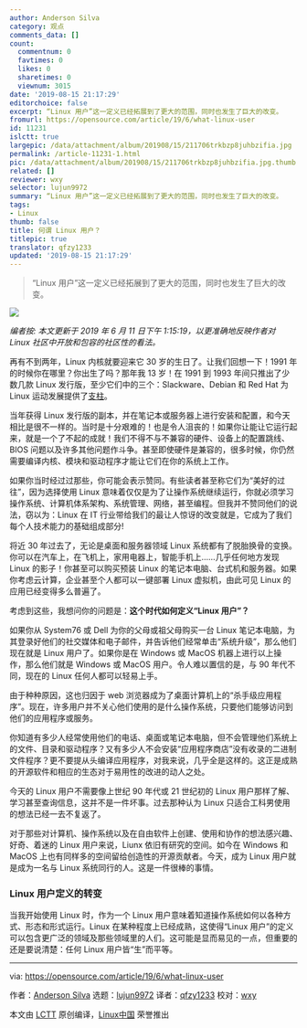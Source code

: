 ```yaml
---
author: Anderson Silva
category: 观点
comments_data: []
count:
  commentnum: 0
  favtimes: 0
  likes: 0
  sharetimes: 0
  viewnum: 3015
date: '2019-08-15 21:17:29'
editorchoice: false
excerpt: “Linux 用户”这一定义已经拓展到了更大的范围，同时也发生了巨大的改变。
fromurl: https://opensource.com/article/19/6/what-linux-user
id: 11231
islctt: true
largepic: /data/attachment/album/201908/15/211706trkbzp8juhbzifia.jpg
permalink: /article-11231-1.html
pic: /data/attachment/album/201908/15/211706trkbzp8juhbzifia.jpg.thumb.jpg
related: []
reviewer: wxy
selector: lujun9972
summary: “Linux 用户”这一定义已经拓展到了更大的范围，同时也发生了巨大的改变。
tags:
- Linux
thumb: false
title: 何谓 Linux 用户？
titlepic: true
translator: qfzy1233
updated: '2019-08-15 21:17:29'
---
```



> 
> “Linux 用户”这一定义已经拓展到了更大的范围，同时也发生了巨大的改变。
> 
> 
> 


![](/data/attachment/album/201908/15/211706trkbzp8juhbzifia.jpg)


*编者按: 本文更新于 2019 年 6 月 11 日下午 1:15:19，以更准确地反映作者对 Linux 社区中开放和包容的社区性的看法。*


再有不到两年，Linux 内核就要迎来它 30 岁的生日了。让我们回想一下！1991 年的时候你在哪里？你出生了吗？那年我 13 岁！在 1991 到 1993 年间只推出了少数几款 Linux 发行版，至少它们中的三个：Slackware、Debian 和 Red Hat 为 Linux 运动发展提供了[支柱](https://en.wikipedia.org/wiki/Linux_distribution#/media/File:Linux_Distribution_Timeline.svg)。


当年获得 Linux 发行版的副本，并在笔记本或服务器上进行安装和配置，和今天相比是很不一样的。当时是十分艰难的！也是令人沮丧的！如果你让能让它运行起来，就是一个了不起的成就！我们不得不与不兼容的硬件、设备上的配置跳线、BIOS 问题以及许多其他问题作斗争。甚至即使硬件是兼容的，很多时候，你仍然需要编译内核、模块和驱动程序才能让它们在你的系统上工作。


如果你当时经过过那些，你可能会表示赞同。有些读者甚至称它们为“美好的过往”，因为选择使用 Linux 意味着仅仅是为了让操作系统继续运行，你就必须学习操作系统、计算机体系架构、系统管理、网络，甚至编程。但我并不赞同他们的说法，窃以为：Linux 在 IT 行业带给我们的最让人惊讶的改变就是，它成为了我们每个人技术能力的基础组成部分!


将近 30 年过去了，无论是桌面和服务器领域 Linux 系统都有了脱胎换骨的变换。你可以在汽车上，在飞机上，家用电器上，智能手机上……几乎任何地方发现 Linux 的影子！你甚至可以购买预装 Linux 的笔记本电脑、台式机和服务器。如果你考虑云计算，企业甚至个人都可以一键部署 Linux 虚拟机，由此可见 Linux 的应用已经变得多么普遍了。


考虑到这些，我想问你的问题是：**这个时代如何定义“Linux 用户”？**


如果你从 System76 或 Dell 为你的父母或祖父母购买一台 Linux 笔记本电脑，为其登录好他们的社交媒体和电子邮件，并告诉他们经常单击“系统升级”，那么他们现在就是 Linux 用户了。如果你是在 Windows 或 MacOS 机器上进行以上操作，那么他们就是 Windows 或 MacOS 用户。令人难以置信的是，与 90 年代不同，现在的 Linux 任何人都可以轻易上手。


由于种种原因，这也归因于 web 浏览器成为了桌面计算机上的“杀手级应用程序”。现在，许多用户并不关心他们使用的是什么操作系统，只要他们能够访问到他们的应用程序或服务。


你知道有多少人经常使用他们的电话、桌面或笔记本电脑，但不会管理他们系统上的文件、目录和驱动程序？又有多少人不会安装“应用程序商店”没有收录的二进制文件程序？更不要提从头编译应用程序，对我来说，几乎全是这样的。这正是成熟的开源软件和相应的生态对于易用性的改进的动人之处。


今天的 Linux 用户不需要像上世纪 90 年代或 21 世纪初的 Linux 用户那样了解、学习甚至查询信息，这并不是一件坏事。过去那种认为 Linux 只适合工科男使用的想法已经一去不复返了。


对于那些对计算机、操作系统以及在自由软件上创建、使用和协作的想法感兴趣、好奇、着迷的 Linux 用户来说，Liunx 依旧有研究的空间。如今在 Windows 和 MacOS 上也有同样多的空间留给创造性的开源贡献者。今天，成为 Linux 用户就是成为一名与 Linux 系统同行的人。这是一件很棒的事情。


### Linux 用户定义的转变


当我开始使用 Linux 时，作为一个 Linux 用户意味着知道操作系统如何以各种方式、形态和形式运行。Linux 在某种程度上已经成熟，这使得“Linux 用户”的定义可以包含更广泛的领域及那些领域里的人们。这可能是显而易见的一点，但重要的还是要说清楚：任何 Linux 用户皆“生”而平等。




---


via: <https://opensource.com/article/19/6/what-linux-user>


作者：[Anderson Silva](https://opensource.com/users/ansilva/users/petercheer/users/ansilva/users/greg-p/users/ansilva/users/ansilva/users/bcotton/users/ansilva/users/seth/users/ansilva/users/don-watkins/users/ansilva/users/seth) 选题：[lujun9972](https://github.com/lujun9972) 译者：[qfzy1233](https://github.com/qfzy1233) 校对：[wxy](https://github.com/wxy)


本文由 [LCTT](https://github.com/LCTT/TranslateProject) 原创编译，[Linux中国](https://linux.cn/) 荣誉推出